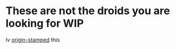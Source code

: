 # These are not the droids you are looking for WIP

Iv [origin-stamped](https://app.originstamp.org/home) this
